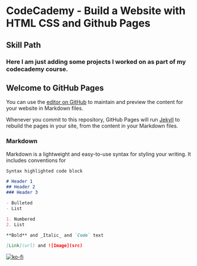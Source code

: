 # CodeCademy - Build a Website with HTML CSS and Github Pages

## Skill Path

### Here I am just adding some projects I worked on as part of my codecademy course.

## Welcome to GitHub Pages

You can use the [editor on GitHub](https://github.com/estherwhite-wd/coursera-test/edit/master/README.md) to maintain and preview the content for your website in Markdown files.

Whenever you commit to this repository, GitHub Pages will run [Jekyll](https://jekyllrb.com/) to rebuild the pages in your site, from the content in your Markdown files.

### Markdown

Markdown is a lightweight and easy-to-use syntax for styling your writing. It includes conventions for

```markdown
Syntax highlighted code block

# Header 1
## Header 2
### Header 3

- Bulleted
- List

1. Numbered
2. List

**Bold** and _Italic_ and `Code` text

[Link](url) and ![Image](src)
```


[![ko-fi](https://ko-fi.com/img/githubbutton_sm.svg)](https://ko-fi.com/N4N86M8BO)
